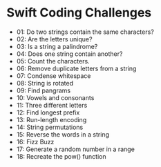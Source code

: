 # Swift Coding Challenges

* 01: Do two strings contain the same characters?
* 02: Are the letters unique?
* 03: Is a string a palindrome?
* 04: Does one string contain another?
* 05: Count the characters.
* 06: Remove duplicate letters from a string
* 07: Condense whitespace
* 08: String is rotated
* 09: Find pangrams
* 10: Vowels and consonants
* 11: Three different letters
* 12: Find longest prefix
* 13: Run-length encoding
* 14: String permutations
* 15: Reverse the words in a string
* 16: Fizz Buzz
* 17: Generate a random number in a range
* 18: Recreate the pow() function
